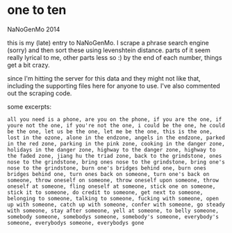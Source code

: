 one to ten
==========

NaNoGenMo 2014

this is my (late) entry to NaNoGenMo.  I scrape a phrase search engine (sorry) and then sort these using levenshtein distance.  parts of it seem really lyrical to me, other parts less so :)  by the end of each number, things get a bit crazy. 

since I'm hitting the server for this data and they might not like that, including the supporting files here for anyone to use.  I've also commented out the scraping code. 

some excerpts: 

	all you need is a phone, are you on the phone, if you are the one, if youre not the one, if you're not the one, i could be the one, he could be the one, let us be the one, let me be the one, this is the one, lost in the ozone, alone in the endzone, angels in the endzone, parked in the red zone, parking in the pink zone, cooking in the danger zone, holidays in the danger zone, highway to the danger zone, highway to the faded zone, jiang hu the triad zone, back to the grindstone, ones nose to the grindstone, bring ones nose to the grindstone, bring one's nose to the grindstone, burn one's bridges behind one, burn ones bridges behind one, turn ones back on someone, turn one's back on someone, throw oneself on someone, throw oneself upon someone, throw oneself at someone, fling oneself at someone, stick one on someone, stick it to someone, do credit to someone, get next to someone, belonging to someone, talking to someone, fucking with someone, open up with someone, catch up with someone, confer with someone, go steady with someone, stay after someone, yell at someone, to belly someone, somebody someone, somebodys someone, somebody's someone, everybody's someone, everybodys someone, everybodys gone


